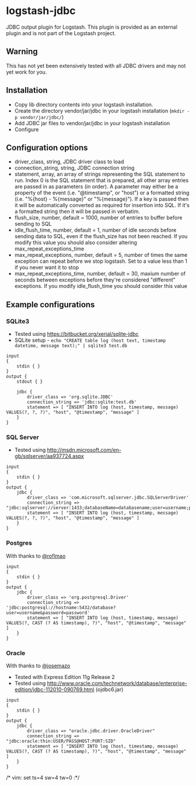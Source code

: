 # logstash-jdbc
JDBC output plugin for Logstash.
This plugin is provided as an external plugin and is not part of the Logstash project.

## Warning
This has not yet been extensively tested with all JDBC drivers and may not yet work for you.

## Installation
  - Copy lib directory contents into your logstash installation.
  - Create the directory vendor/jar/jdbc in your logstash installation (`mkdir -p vendor/jar/jdbc/`)
  - Add JDBC jar files to vendor/jar/jdbc in your logstash installation
  - Configure

## Configuration options
  * driver_class, string, JDBC driver class to load
  * connection_string, string, JDBC connection string
  * statement, array, an array of strings representing the SQL statement to run. Index 0 is the SQL statement that is prepared, all other array entries are passed in as parameters (in order). A parameter may either be a property of the event (i.e. "@timestamp", or "host") or a formatted string (i.e. "%{host} - %{message}" or "%{message}"). If a key is passed then it will be automatically converted as required for insertion into SQL. If it's a formatted string then it will be passed in verbatim.
  * flush_size, number, default = 1000, number of entries to buffer before sending to SQL
  * idle_flush_time, number, default = 1, number of idle seconds before sending data to SQL, even if the flush_size has not been reached. If you modify this value you should also consider altering max_repeat_exceptions_time
  * max_repeat_exceptions, number, default = 5, number of times the same exception can repeat before we stop logstash. Set to a value less than 1 if you never want it to stop
  * max_repeat_exceptions_time, number, default = 30, maxium number of seconds between exceptions before they're considered "different" exceptions. If you modify idle_flush_time you should consider this value

## Example configurations
### SQLite3
  * Tested using https://bitbucket.org/xerial/sqlite-jdbc
  * SQLite setup - `echo "CREATE table log (host text, timestamp datetime, message text);" | sqlite3 test.db`
```
input
{
	stdin { }
}
output {
	stdout { }

	jdbc {
		driver_class => 'org.sqlite.JDBC'
		connection_string => 'jdbc:sqlite:test.db'
		statement => [ "INSERT INTO log (host, timestamp, message) VALUES(?, ?, ?)", "host", "@timestamp", "message" ]
	}
}
```

### SQL Server
  * Tested using http://msdn.microsoft.com/en-gb/sqlserver/aa937724.aspx
```
input
{
	stdin { }
}
output {
	jdbc {
		driver_class => 'com.microsoft.sqlserver.jdbc.SQLServerDriver'
		connection_string => "jdbc:sqlserver://server:1433;databaseName=databasename;user=username;password=password;autoReconnect=true;"
		statement => [ "INSERT INTO log (host, timestamp, message) VALUES(?, ?, ?)", "host", "@timestamp", "message" ]
	}
}
```

### Postgres
With thanks to [@roflmao](https://github.com/roflmao)
```
input
{
	stdin { }
}
output {
	jdbc {
		driver_class => 'org.postgresql.Driver'
		connection_string => 'jdbc:postgresql://hostname:5432/database?user=username&password=password'
		statement => [ "INSERT INTO log (host, timestamp, message) VALUES(?, CAST (? AS timestamp), ?)", "host", "@timestamp", "message" ]
	}
}
```

### Oracle
With thanks to [@josemazo](https://github.com/josemazo)
  * Tested with Express Edition 11g Release 2
  * Tested using http://www.oracle.com/technetwork/database/enterprise-edition/jdbc-112010-090769.html (ojdbc6.jar)
```
input
{
	stdin { }
}
output {
	jdbc {
		driver_class => "oracle.jdbc.driver.OracleDriver"
		connection_string => "jdbc:oracle:thin:USER/PASS@HOST:PORT:SID"
		statement => [ "INSERT INTO log (host, timestamp, message) VALUES(?, CAST (? AS timestamp), ?)", "host", "@timestamp", "message" ]
	}
}
```

/* vim: set ts=4 sw=4 tw=0 :*/
